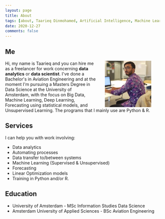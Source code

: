 ```yaml
---
layout: page
title: About
tags: [about, Taarieq Dinmohamed, Artificial Intelligence, Machine Learning, Education, Experience]
date: 2020-12-27
comments: false
---
```

## Me
<img src="../assets/img/Taarieq.jfif" style="float: right;width:30%; margin:0em 2em;" />

Hi, my name is Taarieq and you can hire me as a freelancer for work concerning **data analytics** or **data scientist**.
I've done a Bachelor's in Aviation Engineering and at the moment I'm pursuing a Masters Degree in Data Science at the University of Amsterdam, with the focus on Big Data, Machine Learning, Deep Learning, Forecasting using statistical models, and Unsupervised Learning. The programs that I mainly use are Python & R.


## Services
I can help you with work involving:
* Data analytics
* Automating processes
* Data transfer to/between systems
* Machine Learning (Supervised & Unsupervised)
* Forecasting
* Linear Optimization models
* Training in Python and/or R.

## Education
* University of Amsterdam - MSc Information Studies Data Science
* Amsterdam University of Applied Sciences - BSc Aviation Engineering
